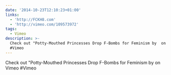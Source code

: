 ```yaml
---
date: '2014-10-23T12:10:23+01:00'
links:
  - 'http://FCKH8.com'
  - 'http://vimeo.com/109573972'
tags:
  - Vimeo
description: >-
  Check out "Potty-Mouthed Princesses Drop F-Bombs for Feminism by  on Vimeo 
  #Vimeo
---
```

Check out "Potty-Mouthed Princesses Drop F-Bombs for Feminism by  on Vimeo  #Vimeo
